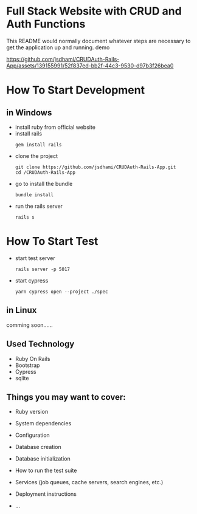 # Full Stack Website with CRUD and Auth Functions
This README would normally document whatever steps are necessary to get the
application up and running.
demo



https://github.com/jsdhami/CRUDAuth-Rails-App/assets/139155991/52f837ed-bb2f-44c3-9530-d97b3f26bea0



# How To Start Development
## in Windows 
- install ruby from official website 
- install rails
  ```
  gem install rails
  ```
- clone the project
  ```
  git clone https://github.com/jsdhami/CRUDAuth-Rails-App.git
  cd /CRUDAuth-Rails-App
  ```
- go to  install the bundle 
  ```
  bundle install
  ```
- run the rails server
  ```
  rails s
  ```
# How To Start Test
- start test server
   ```
   rails server -p 5017
   ```
- start cypress
  ```
  yarn cypress open --project ./spec
  ```

## in Linux 

comming soon......



## Used Technology
- Ruby On Rails
- Bootstrap
- Cypress
- sqlite


## Things you may want to cover:

* Ruby version

* System dependencies

* Configuration

* Database creation

* Database initialization

* How to run the test suite

* Services (job queues, cache servers, search engines, etc.)

* Deployment instructions

* ...
